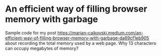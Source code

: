 # An efficient way of filling browser memory with garbage

Sample code for my post https://marian-caikovski.medium.com/an-efficient-way-of-filling-browser-memory-with-garbage-da69cf1eb905 about recording the total memory used by a web page. Why 13 characters can occupy megabytes of memory?